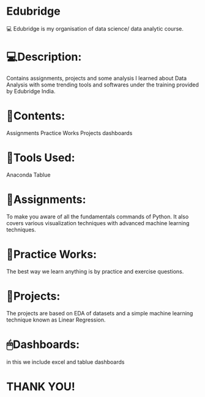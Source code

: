 # Edubridge

💻 Edubridge is my organisation of data science/ data analytic course.


# 💻Description:

Contains assignments, projects and some analysis I learned about Data Analysis with some trending tools and softwares under the training provided by Edubridge India.

# 👀Contents:

Assignments
Practice Works
Projects
dashboards

# 🔑Tools Used:

Anaconda
Tablue

# 🎲Assignments:

To make you aware of all the fundamentals commands of Python. It also covers various visualization techniques with advanced machine learning techniques.


# 🎯Practice Works:

The best way we learn anything is by practice and exercise questions. 



# 🧿Projects:

The projects are based on EDA of datasets and a simple machine learning technique known as Linear Regression.


# 🖱Dashboards:

in this we include excel and tablue dashboards


# THANK YOU!

